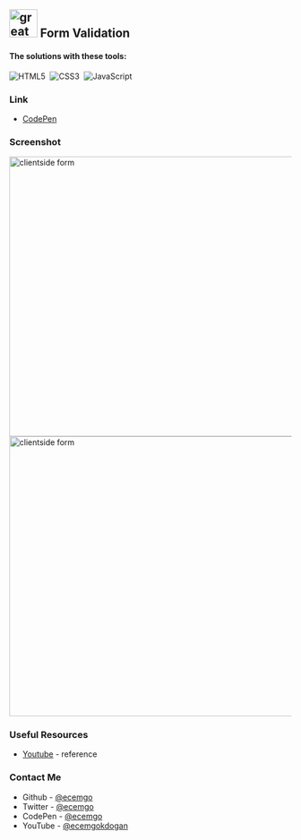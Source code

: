 ## <img src="https://user-images.githubusercontent.com/13468728/233831804-0f5c7ee5-d654-4c13-9c77-a5bd6dc4fe74.jpg" title="great tricks" alt="great tricks" width="50" height="50"/> Form Validation

#### The solutions with these tools:

![HTML5](https://img.shields.io/badge/-HTML5-E34F26?style=for-the-badge&logo=html5&logoColor=white)&nbsp;
![CSS3](https://img.shields.io/badge/-CSS3-1572B6?style=for-the-badge&logo=css3)&nbsp;
![JavaScript](https://img.shields.io/badge/Javascript-F7DF1E.svg?style=for-the-badge&logo=javascript&logoColor=black)&nbsp;

### Link

- [CodePen](https://codepen.io/ecemgo/pen/vYVWKXG)

### Screenshot

<div align="left">
<img src="https://github.com/ecemgo/mini-samples-great-tricks/assets/13468728/850293f4-81ba-4a68-b68b-212c76e32a16" title="clientside form" alt="clientside form" width="800" height="500"/>
<img src="https://github.com/ecemgo/mini-samples-great-tricks/assets/13468728/a690a4e5-4080-4771-8813-f4ec1d59bece" title="clientside form" alt="clientside form" width="800" height="500"/>
</div>


### Useful Resources

- [Youtube](https://www.youtube.com/watch?v=rsd4FNGTRBw) - reference

### Contact Me

- Github - [@ecemgo](https://github.com/ecemgo)
- Twitter - [@ecemgo](https://twitter.com/ecemgo)
- CodePen - [@ecemgo](https://codepen.io/ecemgo)
- YouTube - [@ecemgokdogan](https://www.youtube.com/channel/UCktkPv17cw27PaFGcnZa_aQ)
